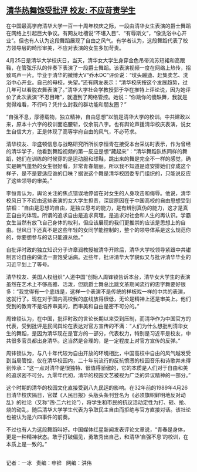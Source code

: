 <!--1619470187000-->
[清华热舞饱受批评    校友: 不应苛责学生](https://www.rfa.org/mandarin/yataibaodao/shehui/bx-04262021101749.html)
------

<p></p><p>在中国最高学府清华大学一百一十周年校庆之际，一段由清华女生表演的爵士舞蹈在网络上引起巨大争议。有网友吐槽说“不堪入目”、“有辱斯文”，“像洗浴中心开业”。但也有人认为这段舞蹈展现了自由之风气。有学者认为，这段舞蹈代表了校方领导层的畸形审美，不应对表演的女生多加苛责。</p><p>4月25日是清华大学校庆日，当天，清华女大学生身穿金色吊带流苏短裙和高跟鞋，在管弦乐队的伴奏下表演了一段爵士舞蹈。该表演视频一度在网络上热传，招致骂声一片。毕业于清华的微博大V“乔木DC”评价说：“坟头蹦迪、赶集卖艺、洗浴中心开业。自己的母校，失望。”还有网友表示：“清华校庆按这个发展趋势，过几年可以看脱衣舞表演了。”清华大学社会学教授郭于华在推特上评论说，因为她评价了此次表演“不忍目睹”，就遭到了网络管控。她说：“你跳你的傻缺舞，我就是觉得难看，不行吗？凭什么封我的群功能和朋友圈？”</p><p>“自强不息，厚德载物，独立精神，自由思想”以前是清华大学的校训。中共建政以来，原本十六字的校训面临腰斩，仅余前八字。也有舆论声援清华校庆表演，说女生自信大方，正是体现了高等学府自由的风气，不必苛求。</p><p>清华校友、华盛顿信息与战略研究所所长李恒青在接受本台采访时表示，作为曾经的清华学子，他看到舞蹈视频的第一反应是想“藏起来”：“清华舞蹈队练同样的舞蹈，她们在训练的时候穿的是运动服和球鞋，跳出来的舞是完全不一样的感觉，确实是朝气蓬勃的女生很好看，非常青春靓丽。所以我不知道是谁安排她们穿成这个样子，是不是要适应谁的口味？据说这个舞是清华校团委专门组织的，只能说反应了这些领导的审美。”</p><p>李恒青认为，舆论关注的焦点错误地停留在对女生的人身攻击和侮辱。他说，清华校风日下不应由这些表演的女大学生担责，深层原因在于中国高校的自由思想受到禁锢：“自由是思想的自由，是独立思考的能力，是有辨别真伪的能力，这才是真正自由的体现。所谓的追求自由是追求真理，是追求对社会和人生的再认识。学霸女生当然有放飞自己身体的权利，但应该展现的我们更推崇的应该是思想上的自由。世风日下还真不是这些年轻的女同学能控制的，整个的领导体系是这么规范你的，你要想参与的话只能遵从他。”</p><p>自批评时政的独立知识分子许章润教授被清华开除后，清华大学校领导紧跟中共钳制言论自由的做法一直饱受诟病。近些年，批评清华大学貌似又与批评清华毕业的习近平划上了等号。</p><p>清华校友、美国人权组织“人道中国”创始人周锋锁告诉本台，清华女大学生的表演虽然在艺术上不够高雅、活泼，但跳爵士舞总比跳文革期间流行的忠字舞要好很多：“我觉得有一个底线是，这样一个表演不是传统的样板戏一样的中共的表演，这就行了。现在对于国内高校我的底线放得很低，无论是精神上还是审美上。他们受到的教育不是培养审美的，而审美和自由是密不可分的。”</p><p>周锋锁认为，在中国，批评时政的言论长期以来受到压制，而清华作为中国官方的代表，受到批评是民间舆论在表达对官方宣传的不满：“人们为什么想批判清华女生的舞蹈，是因为清华现在是官方的一部分，代表权力，特别是习近平是校友，中共很多官员都出身清华。这当然是合理的，是一定程度上对官方宣传的反弹。”</p><p>周锋锁认为，与八十年代较为自由开放的环境相比，中国高校中自由的风气越发受到当局管控，仅在清华校园内，二十年前流行的反抗愤懑的校园音乐和诗歌并未得到传承：“这一点对清华是很独特、很值得骄傲的，它的本质是人们对于自由和美的追求密不可分。九零年代初，清华的校园文艺被视为广泛的异议精神的一部分。”</p><p>这个时期的清华的校园文化直接受到八九民运的影响。在32年前的1989年4月26日清华校庆隔日，官媒《人民日报》头版头条刊登名为《必须旗帜鲜明地反对动乱》的社论（又称“四·二六社论”），将学生和市民的抗议活动定性为打、砸、抢、烧的动乱，随后清华大学学生代表为争取民主自由而拒绝与官方直接对话。该社论也被认为是六四事件的前奏。</p><p>不过也有人为这段舞蹈叫好。中国媒体红星新闻发表评论文章说，“青春是身体，更是一种精神状态。敢于打破偏见，勇敢秀出自己，和清华‘自强不息’的校训，在本质上是一致的。”</p><p><br/>记者：一冰   责编：申铧   网编：洪伟</p>
